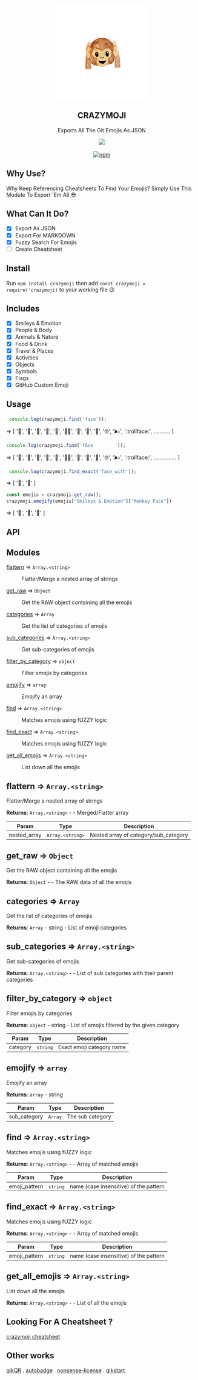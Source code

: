 <div align="center">
<p align="center"><img src="./logo.gif" align="center" /></p>
<p align="center"><h2 align="center">CRAZYMOJI</h2></p>
<p align="center"> Exports All The Git Emojis As JSON </p>
<p align="center"><a href="https://github.com/deep5050/crazymoji/actions?query=workflow%3Anpm-publish"><img src="https://img.shields.io/github/workflow/status/deep5050/crazymoji/npm-publish?label=npm-publish&logo=github&style=for-the-badge"></a></p>

<p align="center"><a href="https://www.npmjs.com/package/crazymoji"><img alt="npm" src="https://img.shields.io/npm/dt/crazymoji?color=red&label=INSTALL&logo=npm&style=for-the-badge"></a></p>
</div>


## Why Use?
Why Keep Referencing Cheatsheets To Find Your Emojis? Simply Use This Module To Export 'Em All :sunglasses:

## What Can It Do?
- [x] Export As JSON
- [x] Export For MARKDOWN
- [x] Fuzzy Search For Emojis
- [ ] Create Cheatsheet

## Install
Run `npm install crazymoji` then add `const crazymoji = require('crazymoji)` to your working file :wink:

## Includes
- [x]  Smileys & Emotion
- [x]  People & Body
- [x]  Animals & Nature
- [x]  Food & Drink
- [x]  Travel & Places
- [x]  Activities
- [x]  Objects
- [x]  Symbols
- [x]  Flags
- [x]  GitHub Custom Emoji

## Usage
```js
 console.log(crazymoji.find('face'));
```
=> [
  ':face_with_thermometer:',
  ':face_with_head_bandage:',
  ':facepunch:',
  ':facepalm:',
  ':hot_face:',
  ':man_facepalming:',
  ':fox_face:',
  ':zany_face:',
  ':cold_face:',
  ':nerd_face:',
  ':wind_face:',
  ':trollface:',
...........
]


```js 
console.log(crazymoji.find('fAce        '));

```
=> 
[
  ':face_with_thermometer:',
  ':face_with_head_bandage:',
  ':facepunch:',
  ':facepalm:',
  ':hot_face:',
  ':man_facepalming:',
  ':fox_face:',
  ':zany_face:',
  ':cold_face:',
  ':nerd_face:',
  ':wind_face:',
  ':trollface:',
...............
]

```js
 console.log(crazymoji.find_exact('face_with'));
```
=> [ ':face_with_thermometer:', ':face_with_head_bandage:' ]


```js 
const emojis = crazymoji.get_raw();
crazymoji.emojify(emojis["Smileys & Emotion"]["Monkey Face"])
```
=> [ ':see_no_evil:', ':hear_no_evil:', ':speak_no_evil:' ]


## API

## Modules

<dl>
<dt><a href="#module_flattern">flattern</a> ⇒ <code>Array.&lt;string&gt;</code></dt>
<dd><p>Flatter/Merge a nested array of strings</p>
</dd>
<dt><a href="#module_get_raw">get_raw</a> ⇒ <code>Object</code></dt>
<dd><p>Get the RAW object containing all the emojis</p>
</dd>
<dt><a href="#module_categories">categories</a> ⇒ <code>Array</code></dt>
<dd><p>Get the list of categories of emojis</p>
</dd>
<dt><a href="#module_sub_categories">sub_categories</a> ⇒ <code>Array.&lt;string&gt;</code></dt>
<dd><p>Get sub-categories of emojis</p>
</dd>
<dt><a href="#module_filter_by_category">filter_by_category</a> ⇒ <code>object</code></dt>
<dd><p>Filter emojis by categories</p>
</dd>
<dt><a href="#module_emojify">emojify</a> ⇒ <code>array</code></dt>
<dd><p>Emojify an array</p>
</dd>
<dt><a href="#module_find">find</a> ⇒ <code>Array.&lt;string&gt;</code></dt>
<dd><p>Matches emojis using fUZZY logic</p>
</dd>
<dt><a href="#module_find_exact">find_exact</a> ⇒ <code>Array.&lt;string&gt;</code></dt>
<dd><p>Matches emojis using fUZZY logic</p>
</dd>
<dt><a href="#module_get_all_emojis">get_all_emojis</a> ⇒ <code>Array.&lt;string&gt;</code></dt>
<dd><p>List down all the emojis</p>
</dd>
</dl>

<a name="module_flattern"></a>

## flattern ⇒ <code>Array.&lt;string&gt;</code>
Flatter/Merge a nested array of strings

**Returns**: <code>Array.&lt;string&gt;</code> - - Merged/Flatter array  

| Param | Type | Description |
| --- | --- | --- |
| nested_array | <code>Array.&lt;string&gt;</code> | Nested array of category/sub_category |

<a name="module_get_raw"></a>

## get\_raw ⇒ <code>Object</code>
Get the RAW object containing all the emojis

**Returns**: <code>Object</code> - - The RAW data of all the emojis  
<a name="module_categories"></a>

## categories ⇒ <code>Array</code>
Get the list of categories of emojis

**Returns**: <code>Array</code> - string - List of emoji categories  
<a name="module_sub_categories"></a>

## sub\_categories ⇒ <code>Array.&lt;string&gt;</code>
Get sub-categories of emojis

**Returns**: <code>Array.&lt;string&gt;</code> - - List of sub categories with their parent categories  
<a name="module_filter_by_category"></a>

## filter\_by\_category ⇒ <code>object</code>
Filter emojis by categories

**Returns**: <code>object</code> - string - List of emojis filtered by the given category  

| Param | Type | Description |
| --- | --- | --- |
| category | <code>string</code> | Exact emoji category name |

<a name="module_emojify"></a>

## emojify ⇒ <code>array</code>
Emojify an array

**Returns**: <code>array</code> - string  

| Param | Type | Description |
| --- | --- | --- |
| sub_category | <code>Array</code> | The sub category |

<a name="module_find"></a>

## find ⇒ <code>Array.&lt;string&gt;</code>
Matches emojis using fUZZY logic

**Returns**: <code>Array.&lt;string&gt;</code> - - Array of matched emojis  

| Param | Type | Description |
| --- | --- | --- |
| emoji_pattern | <code>string</code> | name (case insensitive) of the pattern |

<a name="module_find_exact"></a>

## find\_exact ⇒ <code>Array.&lt;string&gt;</code>
Matches emojis using fUZZY logic

**Returns**: <code>Array.&lt;string&gt;</code> - - Array of matched emojis  

| Param | Type | Description |
| --- | --- | --- |
| emoji_pattern | <code>string</code> | name (case insensitive) of the pattern |

<a name="module_get_all_emojis"></a>

## get\_all\_emojis ⇒ <code>Array.&lt;string&gt;</code>
List down all the emojis

**Returns**: <code>Array.&lt;string&gt;</code> - - List of all the emojis  


## Looking For A Cheatsheet ?
[crazymoji cheatsheet](./cheatsheet.md)

## Other works
[qikQR](https://girhub.com/deep5050/qikQR) . [autobadge](https://girhub.com/deep5050/autobadge) . [nonsense-license](https://girhub.com/deep5050/nonsense) . [qikstart](https://girhub.com/deep5050/qikstart)

